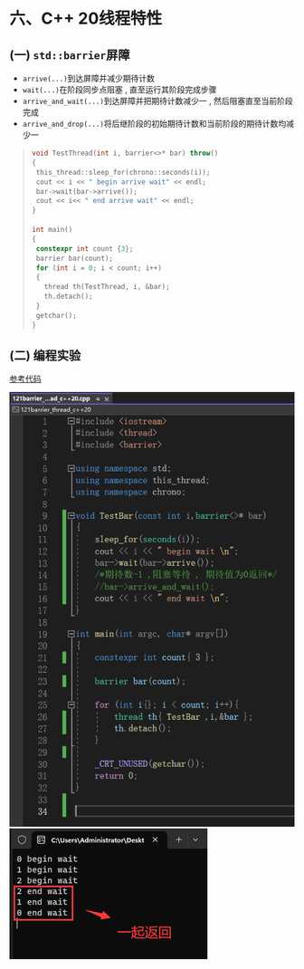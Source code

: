 # 六、C++ 20线程特性

## (一) `std::barrier`屏障

* `arrive(...)`到达屏障并减少期待计数
* `wait(...)`在阶段同步点阻塞 , 直至运行其阶段完成步骤
* `arrive_and_wait(...)`到达屏障并把期待计数减少一 , 然后阻塞直至当前阶段完成
* `arrive_and_drop(...)`将后继阶段的初始期待计数和当前阶段的期待计数均减少一

>```c++
>void TestThread(int i, barrier<>* bar) throw()
>{
>  this_thread::sleep_for(chrono::seconds(i));
>  cout << i << " begin arrive wait" << endl;
>  bar‐>wait(bar‐>arrive());
>  cout << i<< " end arrive wait" << endl;
>}
>
>int main()
>{
>  constexpr int count {3};
>  barrier bar(count);
>  for (int i = 0; i < count; i++)
>  {
>    thread th(TestThread, i, &bar);
>    th.detach();
>  }
>  getchar();
>}
>```

## (二) 编程实验

[参考代码](https://github.com/WONGZEONJYU/stu_cpp_thread/blob/main/121barrier_thread_c%2B%2B20/121barrier_thread_c%2B%2B20.cpp)

<img src="./assets/image-20230802143602396.png" alt="image-20230802143602396" /> 

<img src="./assets/image-20230802143649809.png" alt="image-20230802143649809" /> 
